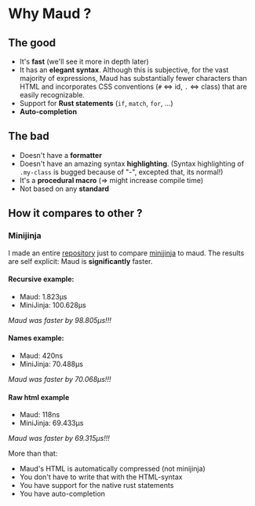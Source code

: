 # Why Maud ?

## The good

- It's **fast** (we'll see it more in depth later)
- It has an **elegant syntax**. Although this is subjective, for the vast majority of expressions, Maud has substantially fewer characters than HTML and incorporates CSS conventions (`#` <=> id, `.` <=> class) that are easily recognizable.
- Support for **Rust statements** (`if`, `match`, `for`, ...)
- **Auto-completion**

## The bad
- Doesn't have a **formatter**
- Doesn't have an amazing syntax **highlighting**. (Syntax highlighting of `.my-class` is bugged because of "-", excepted that, its normal!)
- It's a **procedural macro** (=> might increase compile time)
- Not based on any **standard**

## How it compares to other ?
### Minijinja
I made an entire [repository](https://github.com/tkr-sh/maud_vs_minijinja) just to compare [minijinja](https://github.com/mitsuhiko/minijinja) to maud.
The results are self explicit: Maud is **significantly** faster.

#### Recursive example:
- Maud: 1.823µs
- MiniJinja: 100.628µs

_Maud was faster by 98.805µs!!!_

#### Names example:
- Maud: 420ns
- MiniJinja: 70.488µs

_Maud was faster by 70.068µs!!!_

#### Raw html example
- Maud: 118ns
- MiniJinja: 69.433µs

_Maud was faster by 69.315µs!!!_

More than that:
- Maud's HTML is automatically compressed (not minijinja)
- You don't have to write that with the HTML-syntax
- You have support for the native rust statements
- You have auto-completion

